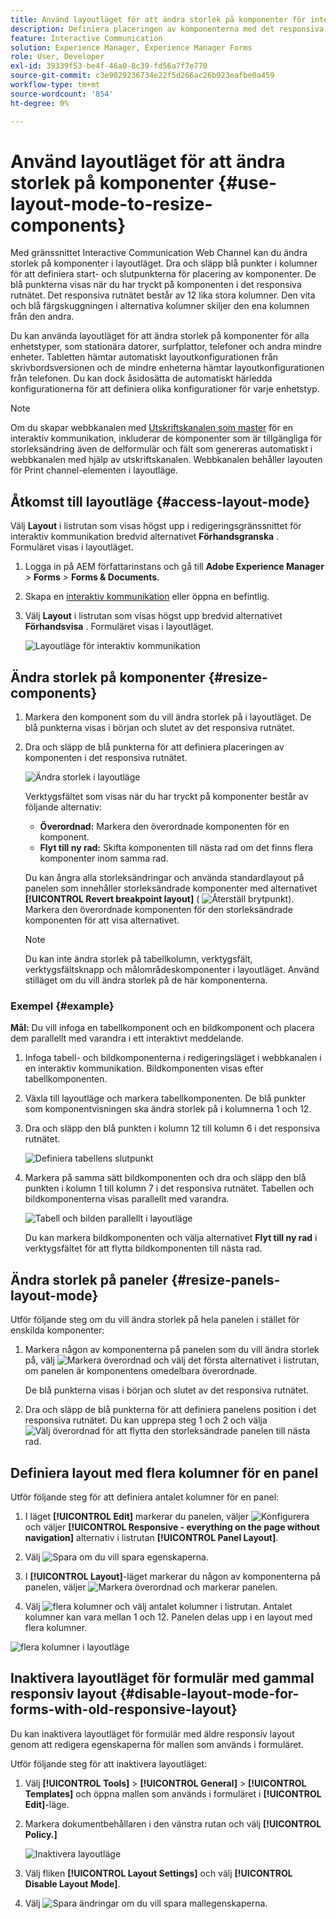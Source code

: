 ```yaml
---
title: Använd layoutläget för att ändra storlek på komponenter för interaktiv kommunikation
description: Definiera placeringen av komponenterna med det responsiva stödrastret som finns i layoutläget
feature: Interactive Communication
solution: Experience Manager, Experience Manager Forms
role: User, Developer
exl-id: 39339f53-be4f-46a0-8c39-fd56a7f7e770
source-git-commit: c3e9029236734e22f5d266ac26b923eafbe0a459
workflow-type: tm+mt
source-wordcount: '854'
ht-degree: 0%

---
```


# Använd layoutläget för att ändra storlek på komponenter {#use-layout-mode-to-resize-components}

Med gränssnittet Interactive Communication Web Channel kan du ändra storlek på komponenter i layoutläget. Dra och släpp blå punkter i kolumner för att definiera start- och slutpunkterna för placering av komponenter. De blå punkterna visas när du har tryckt på komponenten i det responsiva rutnätet. Det responsiva rutnätet består av 12 lika stora kolumner. Den vita och blå färgskuggningen i alternativa kolumner skiljer den ena kolumnen från den andra.

Du kan använda layoutläget för att ändra storlek på komponenter för alla enhetstyper, som stationära datorer, surfplattor, telefoner och andra mindre enheter. Tabletten hämtar automatiskt layoutkonfigurationen från skrivbordsversionen och de mindre enheterna hämtar layoutkonfigurationen från telefonen. Du kan dock åsidosätta de automatiskt härledda konfigurationerna för att definiera olika konfigurationer för varje enhetstyp.

>[!NOTE]
>
>Om du skapar webbkanalen med [Utskriftskanalen som master](../../forms/using/create-interactive-communication.md) för en interaktiv kommunikation, inkluderar de komponenter som är tillgängliga för storleksändring även de delformulär och fält som genereras automatiskt i webbkanalen med hjälp av utskriftskanalen. Webbkanalen behåller layouten för Print channel-elementen i layoutläge.

## Åtkomst till layoutläge {#access-layout-mode}

Välj **Layout** i listrutan som visas högst upp i redigeringsgränssnittet för interaktiv kommunikation bredvid alternativet **Förhandsgranska** . Formuläret visas i layoutläget.

1. Logga in på AEM författarinstans och gå till **Adobe Experience Manager** > **Forms** > **Forms &amp; Documents**.
1. Skapa en [interaktiv kommunikation](../../forms/using/create-interactive-communication.md) eller öppna en befintlig.
1. Välj **Layout** i listrutan som visas högst upp bredvid alternativet **Förhandsvisa** . Formuläret visas i layoutläget.

   ![Layoutläge för interaktiv kommunikation](assets/layout_mode_ic_new.png)

## Ändra storlek på komponenter {#resize-components}

1. Markera den komponent som du vill ändra storlek på i layoutläget. De blå punkterna visas i början och slutet av det responsiva rutnätet.
1. Dra och släpp de blå punkterna för att definiera placeringen av komponenten i det responsiva rutnätet.

   ![Ändra storlek i layoutläge](assets/layout_mode_resize_new_updated.png)

   Verktygsfältet som visas när du har tryckt på komponenter består av följande alternativ:

   * **Överordnad:** Markera den överordnade komponenten för en komponent.
   * **Flyt till ny rad:** Skifta komponenten till nästa rad om det finns flera komponenter inom samma rad.

   Du kan ångra alla storleksändringar och använda standardlayout på panelen som innehåller storleksändrade komponenter med alternativet **[!UICONTROL Revert breakpoint layout]** ( ![Återställ brytpunkt ](assets/reverttopreviouslypublishedversion.png)). Markera den överordnade komponenten för den storleksändrade komponenten för att visa alternativet.

   >[!NOTE]
   >
   >Du kan inte ändra storlek på tabellkolumn, verktygsfält, verktygsfältsknapp och målområdeskomponenter i layoutläget. Använd stilläget om du vill ändra storlek på de här komponenterna.

### Exempel {#example}

**Mål:** Du vill infoga en tabellkomponent och en bildkomponent och placera dem parallellt med varandra i ett interaktivt meddelande.

1. Infoga tabell- och bildkomponenterna i redigeringsläget i webbkanalen i en interaktiv kommunikation. Bildkomponenten visas efter tabellkomponenten.
1. Växla till layoutläge och markera tabellkomponenten. De blå punkter som komponentvisningen ska ändra storlek på i kolumnerna 1 och 12.
1. Dra och släpp den blå punkten i kolumn 12 till kolumn 6 i det responsiva rutnätet.

   ![Definiera tabellens slutpunkt](assets/layout_mode_end_point_table_new.png)

1. Markera på samma sätt bildkomponenten och dra och släpp den blå punkten i kolumn 1 till kolumn 7 i det responsiva rutnätet. Tabellen och bildkomponenterna visas parallellt med varandra.

   ![Tabell och bilden parallellt i layoutläge](assets/table_image_parallel_new.png)

   Du kan markera bildkomponenten och välja alternativet **Flyt till ny rad** i verktygsfältet för att flytta bildkomponenten till nästa rad.

## Ändra storlek på paneler {#resize-panels-layout-mode}

Utför följande steg om du vill ändra storlek på hela panelen i stället för enskilda komponenter:

1. Markera någon av komponenterna på panelen som du vill ändra storlek på, välj ![Markera överordnad](assets/select_parent_icon.svg) och välj det första alternativet i listrutan, om panelen är komponentens omedelbara överordnade.

   De blå punkterna visas i början och slutet av det responsiva rutnätet.

1. Dra och släpp de blå punkterna för att definiera panelens position i det responsiva rutnätet.
Du kan upprepa steg 1 och 2 och välja ![Välj överordnad](assets/float_to_new_line_icon.svg) för att flytta den storleksändrade panelen till nästa rad.

## Definiera layout med flera kolumner för en panel

Utför följande steg för att definiera antalet kolumner för en panel:

1. I läget **[!UICONTROL Edit]** markerar du panelen, väljer ![Konfigurera](assets/configure_icon.png) och väljer **[!UICONTROL Responsive - everything on the page without navigation]** alternativ i listrutan **[!UICONTROL Panel Layout]**.

1. Välj ![Spara](assets/save_icon.svg) om du vill spara egenskaperna.

1. I **[!UICONTROL Layout]**-läget markerar du någon av komponenterna på panelen, väljer ![Markera överordnad](assets/select_parent_icon.svg) och markerar panelen.

1. Välj ![flera kolumner](assets/multi-column.svg) och välj antalet kolumner i listrutan. Antalet kolumner kan vara mellan 1 och 12. Panelen delas upp i en layout med flera kolumner.

![flera kolumner i layoutläge](assets/multi-column-layout.png)

## Inaktivera layoutläget för formulär med gammal responsiv layout {#disable-layout-mode-for-forms-with-old-responsive-layout}

Du kan inaktivera layoutläget för formulär med äldre responsiv layout genom att redigera egenskaperna för mallen som används i formuläret.

Utför följande steg för att inaktivera layoutläget:

1. Välj **[!UICONTROL Tools]** > **[!UICONTROL General]** > **[!UICONTROL Templates]** och öppna mallen som används i formuläret i **[!UICONTROL Edit]**-läge.
1. Markera dokumentbehållaren i den vänstra rutan och välj **[!UICONTROL Policy.]**

   ![Inaktivera layoutläge](assets/policy_disable_layout_mode.png)

1. Välj fliken **[!UICONTROL Layout Settings]** och välj **[!UICONTROL Disable Layout Mode]**.
1. Välj ![Spara ändringar](assets/save_icon.png) om du vill spara mallegenskaperna.
